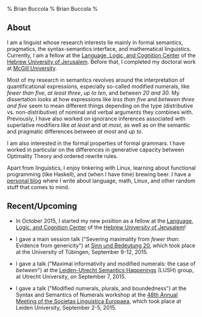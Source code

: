 % Brian Buccola
% Brian Buccola
%

About
-----

I am a linguist whose research interests lie mainly in formal semantics,
pragmatics, the syntax-semantics interface, and mathematical linguistics.
Currently, I am a fellow at the [Language, Logic, and Cognition Center][llcc]
of the [Hebrew University of Jerusalem][huji]. Before that, I completed my
doctoral work at [McGill University][mcgill].

Most of my research in semantics revolves around the interpretation of
quantificational expressions, especially so-called modified numerals, like
*fewer than five*, *at least three*, *up to ten*, and *between 20 and 30*. My
dissertation looks at how expressions like *less than five* and *between three
and five* seem to mean different things depending on the type (distributive vs.
non-distributive) of nominal and verbal arguments they combines with.
Previously, I have also worked on ignorance inferences associated with
superlative modifiers like *at least* and *at most*, as well as on the semantic
and pragmatic differences between *at most* and *up to*.

I am also interested in the formal properties of formal grammars. I have worked
in particular on the differences in generative capacity between Optimality
Theory and ordered rewrite rules.

Apart from linguistics, I enjoy tinkering with Linux, learning about functional
programming (like Haskell), and (when I have time) brewing beer. I have a
[personal blog][blog] where I write about language, math, Linux, and other
random stuff that comes to mind.

[mcgill]: http://www.mcgill.ca/linguistics/ "McGill linguistics department"
[llcc]:   https://scholars.huji.ac.il/llcc/home "Language, Logic, and Cognition Center"
[huji]:   http://huji.ac.il/ "The Hebrew University of Jerusalem"
[lao]:    http://people.linguistics.mcgill.ca/~luis.alonso-ovalle/ "Luis Alonso-Ovalle"
[bs]:     http://webpages.mcgill.ca/staff/group4/bschwa8/web/ "Bernhard Schwarz"
[blog]:   http://brianbuccola.github.io/ "Personal blog"

Recent/Upcoming
---------------

- In October 2015, I started my new position as a fellow at the [Language,
  Logic, and Cognition Center][llcc] of the [Hebrew University of
  Jerusalem][huji]!

- I gave a main session talk ("Severing maximality from *fewer than*: Evidence
  from genericity") at [Sinn und Bedeutung 20][sub], which took place at the
  University of Tübingen, September 9-12, 2015.

- I gave a talk ("Maximal informativity and modified numerals: the case of
  *between*") at the [Leiden-Utrecht Semantics Happenings][lush] (LUSH) group,
  at Utrecht University, on September 7, 2015.

- I gave a talk ("Modified numerals, plurals, and boundedness") at the Syntax
  and Semantics of Numerals workshop at the [48th Annual Meeting of the
  Societas Linguistica Europaea][sle], which took place at Leiden University,
  September 2-5, 2015.

[lush]: https://lushtalks.wordpress.com/
[sle]:  http://sle2015.eu/
[sub]:  https://sites.google.com/site/sinnundbedeutung20/home

